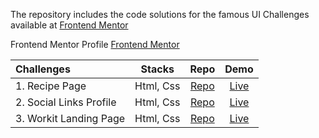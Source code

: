 The repository includes the code solutions for the famous UI Challenges available at [Frontend Mentor](https://www.frontendmentor.io/challenges)

Frontend Mentor Profile [Frontend Mentor](https://www.frontendmentor.io/profile/KKajet)

| Challenges              |  Stacks   |                                           Repo                                           |                                  Demo                                  |
| :---------------------- | :-------: | :--------------------------------------------------------------------------------------: | :--------------------------------------------------------------------: |
| 1. Recipe Page          | Html, Css |        [Repo](https://github.com/KKajet/frontend-mentor/tree/main/fm-recipe-page)        |  [Live](https://frontend-mentor-social-links-profile-six.vercel.app/)  |
| 2. Social Links Profile | Html, Css | [Repo](https://github.com/KKajet/frontend-mentor/tree/main/fm-social-links-profile-main) | [Live](https://frontend-mentor-kfzpi28hh-kkajets-projects.vercel.app/) |
| 3. Workit Landing Page | Html, Css | [Repo](https://github.com/KKajet/frontend-mentor/tree/main/fm-workit-landing-page) | [Live](https://frontend-mentor-workit-landing-page.vercel.app/) |
